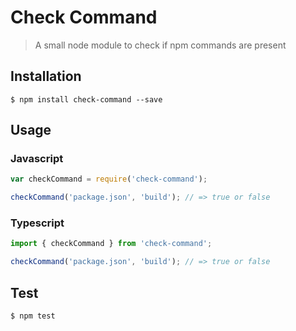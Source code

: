 # Check Command
> A small node module to check if npm commands are present

## Installation
```
$ npm install check-command --save
```

## Usage

### Javascript
```javascript
var checkCommand = require('check-command');

checkCommand('package.json', 'build'); // => true or false
```

### Typescript
```typescript
import { checkCommand } from 'check-command';

checkCommand('package.json', 'build'); // => true or false
```

## Test
```sh
$ npm test
```
